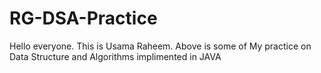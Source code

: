 # RG-DSA-Practice
Hello everyone. This is Usama Raheem. Above is some of My practice on Data Structure and Algorithms implimented in JAVA
